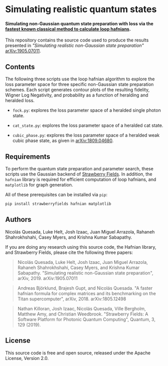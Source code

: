 # Simulating realistic quantum states

#### Simulating non-Gaussian quantum state preparation with loss via the [fastest known classical method to calculate loop hafnians](https://github.com/XanaduAI/hafnian).

This repository contains the source code used to produce the results presented in
*"Simulating realistic non-Gaussian state preparation"* [arXiv:1905.07011](https://arxiv.org/abs/1905.07011).

## Contents

The following three scripts use the loop hafnian algorithm to explore the loss
parameter space for three specific non-Gaussian state preparation schemes. Each script generates
contour plots of the resulting fidelity, Wigner Log Negativity, and probability as a function
of heralding and heralded loss.

* `fock.py`: explores the loss parameter space of a heralded single photon state.

* `cat_state.py`: explores the loss parameter space of a heralded cat state.

* `cubic_phase.py`: explores the loss parameter space of a heralded weak cubic phase state,
  as given in [arXiv:1809.04680](https://arxiv.org/abs/1809.04680).


## Requirements

To perform the quantum state preparation and parameter search, these scripts use the
Gaussian backend of [Strawberry Fields](https://github.com/XanaduAI/strawberryfields).
In addition, the `hafnian` library is required for efficient computation of loop hafnians,
and `matplotlib` for graph generation.

All of these prerequisites can be installed via `pip`:

```bash
pip install strawberryfields hafnian matplotlib
```

## Authors

Nicolás Quesada, Luke Helt, Josh Izaac, Juan Miguel Arrazola, Rahaneh Shahrokhshahi,
Casey Myers, and Krishna Kumar Sabapathy.

If you are doing any research using this source code, the Hafnian library, and
Strawberry Fields, please cite the following three papers:

> Nicolás Quesada, Luke Helt, Josh Izaac, Juan Miguel Arrazola, Rahaneh Shahrokhshahi,
Casey Myers, and Krishna Kumar Sabapathy. "Simulating realistic non-Gaussian state preparation",
> arXiv, 2019. arXiv:1905.07011

> Andreas Björklund, Brajesh Gupt, and Nicolás Quesada. "A faster hafnian formula
> for complex matrices and its benchmarking on the Titan supercomputer", arXiv, 2018.
> arXiv:1805.12498

> Nathan Killoran, Josh Izaac, Nicolás Quesada, Ville Bergholm, Matthew Amy, and
> Christian Weedbrook. "Strawberry Fields: A Software Platform for Photonic Quantum Computing",
> Quantum, 3, 129 (2019).

## License

This source code is free and open source, released under the Apache License, Version 2.0.

